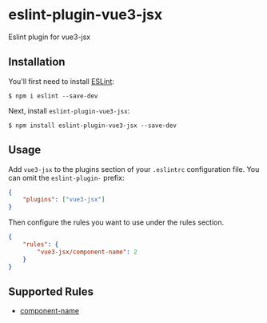 # eslint-plugin-vue3-jsx

Eslint plugin for vue3-jsx

## Installation

You'll first need to install [ESLint](http://eslint.org):

```
$ npm i eslint --save-dev
```

Next, install `eslint-plugin-vue3-jsx`:

```
$ npm install eslint-plugin-vue3-jsx --save-dev
```

## Usage

Add `vue3-jsx` to the plugins section of your `.eslintrc` configuration file. You can omit the `eslint-plugin-` prefix:

```json
{
    "plugins": ["vue3-jsx"]
}
```

Then configure the rules you want to use under the rules section.

```json
{
    "rules": {
        "vue3-jsx/component-name": 2
    }
}
```

## Supported Rules

-   [component-name](https://github.com/lk0606/lint/blob/master/packages/eslint-plugin-vue3-jsx/docs/rules/component-name.md)
